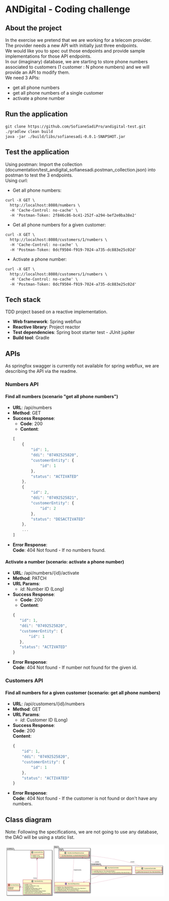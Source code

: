 # ANDigital - Coding challenge

## About the project
In the exercise we pretend that we are working for a telecom provider.  
The provider needs a new API with initially just three endpoints.  
We would like you to spec out those endpoints and provide sample implementations for those API
endpoints.  
In our (imaginary) database, we are starting to store phone numbers associated to customers (1
customer : N phone numbers) and we will provide an API to modify them.  
We need 3 APIs:  
- get all phone numbers
- get all phone numbers of a single customer
- activate a phone number  

## Run the application
```commandline
git clone https://github.com/SofianeSadiPro/andigital-test.git
./gradlew clean build
java -jar ./build/libs/sofianesadi-0.0.1-SNAPSHOT.jar
```

## Test the application
Using postman: Import the collection (documentation/test_andigital_sofianesadi.postman_collection.json) into postman 
to test the 3 endpoints.  
Using curl:

- Get all phone numbers:
```curl
curl -X GET \
  http://localhost:8080/numbers \
  -H 'Cache-Control: no-cache' \
  -H 'Postman-Token: 2f846c86-bc41-252f-a294-bef2e0ba38e2'
```

- Get all phone numbers for a given customer:
```curl
curl -X GET \
  http://localhost:8080/customers/1/numbers \
  -H 'Cache-Control: no-cache' \
  -H 'Postman-Token: 0dcf9504-f919-7024-a735-dc883e25c02d'
```

- Activate a phone number:
```curl
curl -X GET \
  http://localhost:8080/customers/1/numbers \
  -H 'Cache-Control: no-cache' \
  -H 'Postman-Token: 0dcf9504-f919-7024-a735-dc883e25c02d'
```

## Tech stack
TDD project based on a reactive implementation.  
- **Web framework**: Spring webflux  
- **Reactive library**: Project reactor  
- **Test dependencies**: Spring boot starter test - JUnit jupiter  
- **Build tool**: Gradle  

## APIs
As springfox swagger is currently not available for spring webflux, we are describing the API via the readme.
### Numbers API
#### Find all numbers (scenario "get all phone numbers")
- **URL**: /api/numbers
- **Method**: GET
- **Success Response**:   
    - **Code**: 200  
    - **Content**:   
    ```javascript
    [
        {
            "id": 1,
            "ddi": "07492525820",
            "customerEntity": {
                "id": 1
            },
            "status": "ACTIVATED"
        },
        {
            "id": 2,
            "ddi": "07492525821",
            "customerEntity": {
                "id": 2
            },
            "status": "DESACTIVATED"
        },
        ...
    ]
    ```
- **Error Response**:  
    **Code**: 404 Not found - If no numbers found.  

#### Activate a number (scenario: activate a phone number)
- **URL**: /api/numbers/{id}/activate
- **Method**: PATCH
- **URL Params**: 
    * *id*: Number ID (Long)
- **Success Response**:   
    - **Code**: 200  
    - **Content**:   
    ```javascript
   {
       "id": 1,
       "ddi": "07492525820",
       "customerEntity": {
           "id": 1
       },
       "status": "ACTIVATED"
   }
    ```
- **Error Response**:  
    **Code**: 404 Not found - If number not found for the given id.
    
### Customers API
#### Find all numbers for a given customer (scenario: get all phone numbers)
- **URL**: /api/customers/{id}/numbers
- **Method**: GET
- **URL Params**: 
    * *id*: Customer ID (Long)
- **Success Response**:   
    **Code**: 200  
    **Content**:   
    ```javascript
    {
        "id": 1,
        "ddi": "07492525820",
        "customerEntity": {
            "id": 1
        },
        "status": "ACTIVATED"
    }
    ```
- **Error Response**:  
    **Code**: 404 Not found - If the customer is not found or don't have any numbers.  

## Class diagram
Note: Following the specifications, we are not going to use any database, the DAO will be using a static list. 

![alt text](documentation/class-diagram.png "Class diagram")  
